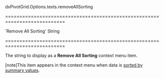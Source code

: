 <!--id-->dxPivotGrid.Options.texts.removeAllSorting<!--/id-->
===========================================================================
<!--default-->'Remove All Sorting'<!--/default-->
<!--type-->String<!--/type-->
===========================================================================

<!--shortDescription-->
The string to display as a **Remove All Sorting** context menu item.
<!--/shortDescription-->

<!--fullDescription-->
[note]This item appears in the context menu when data is [sorted by summary values](/Documentation/ApiReference/UI_Widgets/dxPivotGrid/Configuration/#allowSortingBySummary).
<!--/fullDescription-->